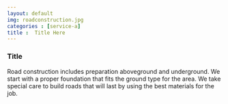 ```yaml
---
layout: default
img: roadconstruction.jpg
categories : [service-a]
title :  Title Here
---
```


<h3>Title</h3>

Road construction includes preparation aboveground and underground. We start with a proper foundation that fits the ground type for the area. We take special care to build roads that will last by using the best materials for the job. 
